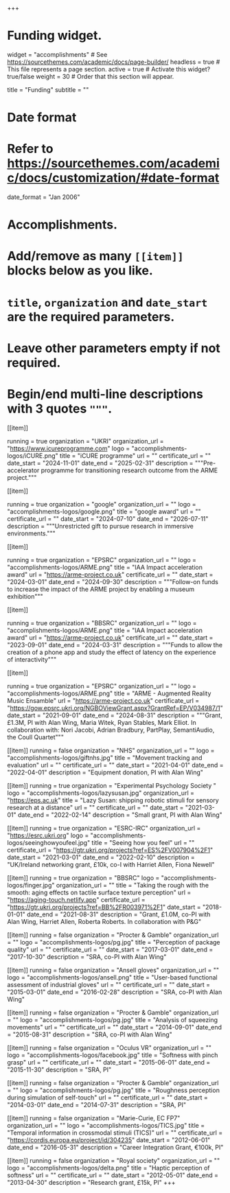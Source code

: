 +++
# Funding widget.
widget = "accomplishments"  # See https://sourcethemes.com/academic/docs/page-builder/
headless = true  # This file represents a page section.
active = true  # Activate this widget? true/false
weight = 30  # Order that this section will appear.

title = "Funding"
subtitle = ""

# Date format
#   Refer to https://sourcethemes.com/academic/docs/customization/#date-format
date_format = "Jan 2006"

# Accomplishments.
#   Add/remove as many `[[item]]` blocks below as you like.
#   `title`, `organization` and `date_start` are the required parameters.
#   Leave other parameters empty if not required.
#   Begin/end multi-line descriptions with 3 quotes `"""`.




[[item]]

running = true
organization = "UKRI"
organization_url = "https://www.icureprogramme.com"
logo = "accomplishments-logos/iCURE.png"
title = "iCURE programme"
url = ""
certificate_url = ""
date_start = "2024-11-01"
date_end = "2025-02-31"
description = """Pre-accelerator programme for transitioning research outcome from the ARME project."""



[[item]]

running = true
organization = "google"
organization_url = ""
logo = "accomplishments-logos/google.png"
title = "google award"
url = ""
certificate_url = ""
date_start = "2024-07-10"
date_end = "2026-07-11"
description = """Unrestricted gift to pursue research in immersive environments."""


[[item]]

running = true
organization = "EPSRC"
organization_url = ""
logo = "accomplishments-logos/ARME.png"
title = "IAA Impact acceleration award"
url = "https://arme-project.co.uk"
certificate_url = ""
date_start = "2024-03-01"
date_end = "2024-09-30"
description = """Follow-on funds to increase the impact of the ARME project by enabling a museum exhibition"""


[[item]]

running = true
organization = "BBSRC"
organization_url = ""
logo = "accomplishments-logos/ARME.png"
title = "IAA  Impact acceleration award"
url = "https://arme-project.co.uk"
certificate_url = ""
date_start = "2023-09-01"
date_end = "2024-03-31"
description = """Funds to allow the creation of a phone app and study the effect of latency on the experience of interactivity"""


[[item]]

running = true
organization = "EPSRC"
organization_url = ""
logo = "accomplishments-logos/ARME.png"
title = "ARME - Augmented Reality Music Ensamble"
url = "https://arme-project.co.uk"
certificate_url = "https://gow.epsrc.ukri.org/NGBOViewGrant.aspx?GrantRef=EP/V034987/1"
date_start = "2021-09-01"
date_end = "2024-08-31"
description = """Grant, £1.3M, PI with Alan Wing, Maria Witek, Ryan Stables, Mark Elliot. In collaboration with: Nori Jacobi, Adrian Bradbury, PartPlay, SemantiAudio, the Coull Quartet"""


[[item]]
running = false
organization = "NHS"
organization_url = ""
logo = "accomplishments-logos/giftnhs.jpg"
title = "Movement tracking and evaluation"
url = ""
certificate_url = ""
date_start = "2021-04-01"
date_end = "2022-04-01"
description = "Equipment donation, PI with Alan Wing"

[[item]]
running = true
organization = "Experimental Psychology Society "
logo = "accomplishments-logos/lazysusan.jpg"
organization_url = "https://eps.ac.uk"
title = "Lazy Susan: shipping robotic stimuli for sensory research at a distance"
url = ""
certificate_url = ""
date_start = "2021-03-01"
date_end = "2022-02-14"
description = "Small grant, PI with Alan Wing"




[[item]]
running = true
organization = "ESRC-IRC"
organization_url = "https://esrc.ukri.org"
logo = "accomplishments-logos/seeinghowyoufeel.jpg"
title = "Seeing how you feel"
url = ""
certificate_url = "https://gtr.ukri.org/projects?ref=ES%2FV007904%2F1"
date_start = "2021-03-01"
date_end = "2022-02-10"
description = "UK/Ireland networking grant, £10k, co-I with Harriet Allen, Fiona Newell"


[[item]]
running = true
organization = "BBSRC"
logo = "accomplishments-logos/finger.jpg"
organization_url = ""
title = "Taking the rough with the smooth: aging effects on tactile surface texture perception"
url = "https://aging-touch.netlify.app"
certificate_url = "https://gtr.ukri.org/projects?ref=BB%2FR003971%2F1"
date_start = "2018-01-01"
date_end = "2021-08-31"
description = "Grant, £1.0M, co-PI with Alan Wing, Harriet Allen, Roberta Roberts. In collaboration with P&G"



[[item]]
running = false
organization = "Procter & Gamble"
organization_url = ""
logo = "accomplishments-logos/pg.jpg"
title = "Perception of package quality"
url = ""
certificate_url = ""
date_start = "2017-03-01"
date_end = "2017-10-30"
description = "SRA, co-PI with Alan Wing"



[[item]]
running = false
organization = "Ansell gloves"
organization_url = ""
logo = "accomplishments-logos/ansell.png"
title = "User-based functional assessment of industrial gloves"
url = ""
certificate_url = ""
date_start = "2015-03-01"
date_end = "2016-02-28"
description = "SRA, co-PI with Alan Wing"



[[item]]
running = false
organization = "Procter & Gamble"
organization_url = ""
logo = "accomplishments-logos/pg.jpg"
title = "Analysis of squeezing movements"
url = ""
certificate_url = ""
date_start = "2014-09-01"
date_end = "2015-08-31"
description = "SRA, co-PI with Alan Wing"


[[item]]
running = false
organization = "Oculus VR"
organization_url = ""
logo = "accomplishments-logos/facebook.jpg"
title = "Softness with pinch grasp"
url = ""
certificate_url = ""
date_start = "2015-06-01"
date_end = "2015-11-30"
description = "SRA, PI"

[[item]]
running = false
organization = "Procter & Gamble"
organization_url = ""
logo = "accomplishments-logos/pg.jpg"
title = "Roughness perception during simulation of self-touch"
url = ""
certificate_url = ""
date_start = "2014-03-01"
date_end = "2014-07-31"
description = "SRA, PI"


[[item]]
running = false
organization = "Marie-Curie, EC FP7"
organization_url = ""
logo = "accomplishments-logos/TICS.jpg"
title = "Temporal information in crossmodal stimuli (TICS)"
url = ""
certificate_url = "https://cordis.europa.eu/project/id/304235"
date_start = "2012-06-01"
date_end = "2016-05-31"
description = "Career Integration Grant, €100k, PI"



[[item]]
running = false
organization = "Royal society"
organization_url = ""
logo = "accomplishments-logos/delta.png"
title = "Haptic perception of softness"
url = ""
certificate_url = ""
date_start = "2012-05-01"
date_end = "2013-04-30"
description = "Research grant, £15k, PI"
+++
